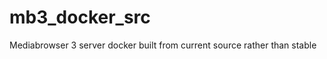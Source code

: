 mb3_docker_src
==============

Mediabrowser 3 server docker built from current source rather than stable
